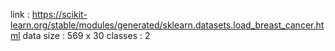 link : https://scikit-learn.org/stable/modules/generated/sklearn.datasets.load_breast_cancer.html
data size : 569 x 30
classes : 2
